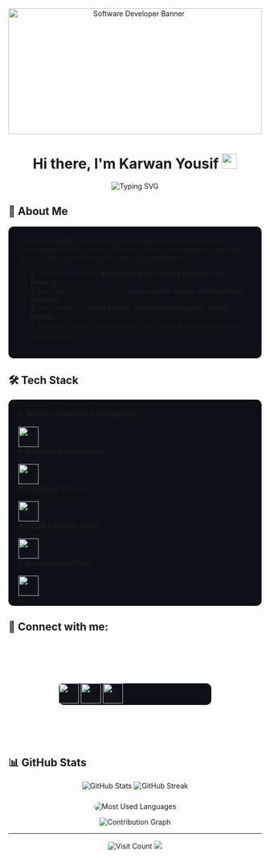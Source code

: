 <div align="center">
  <img src="https://i.gifer.com/OWUh.gif" alt="Software Developer Banner" width="100%" height="250px"/>

  <h1>Hi there, I'm Karwan Yousif <img src="https://raw.githubusercontent.com/MartinHeinz/MartinHeinz/master/wave.gif" width="30px" height="30px"/></h1>
  
  <p align="center">
    <img src="https://readme-typing-svg.demolab.com?font=Fira+Code&pause=1000&color=2C9AF7&center=true&vCenter=true&width=435&lines=Software+Engineer;Mobile+App+Development+Specialist;React+Native+Expert;UI%2FUX+Enthusiast" alt="Typing SVG" />
  </p>
</div>


## 🚀 About Me
<div align="left" style="background: #0D1117; padding: 20px; border-radius: 10px;">
I'm a passionate Software Engineer specializing in Mobile App Development with a focus on React Native. I love creating innovative, user-friendly apps that solve real-world problems.

- 🌱 Currently learning: **Advanced React Native features** and **Node.js**
- 👯 Looking to collaborate on: **Open-source mobile development projects**
- 💬 Ask me about: **React Native**, **Mobile Development**, **UI/UX Design**
- ⚡ Fun fact: When I'm not coding, you can find me exploring new tech trends!
</div>

## 🛠️ Tech Stack
<div align="left" style="background: #0D1117; padding: 20px; border-radius: 10px;">
  <details open>
    <summary><b>Mobile & Frontend Development</b></summary>
    <br/>
    <img src="https://skillicons.dev/icons?i=androidstudio,react,flutter,kotlin,js,ts" height="40"/>
  </details>

  <details open>
    <summary><b>Backend Development</b></summary>
    <br/>
    <img src="https://skillicons.dev/icons?i=nodejs,python,java,cs,dotnet" height="40"/>
  </details>

  <details open>
    <summary><b>Database & Cloud</b></summary>
    <br/>
    <img src="https://skillicons.dev/icons?i=mysql,sqlite" height="40"/>
  </details>

  <details open>
    <summary><b>UI/UX & Design Tools</b></summary>
    <br/>
    <img src="https://skillicons.dev/icons?i=figma,ai,ps,xd" height="40"/>
  </details>

  <details open>
    <summary><b>Development Tools</b></summary>
    <br/>
    <img src="https://skillicons.dev/icons?i=git,github,vscode,postman" height="40"/>
  </details>
</div>

## 🔗 Connect with me:
<div align="left" style="background: #0D1117; margin: 100px; border-radius: 10px;">
  <a href="https://x.com/Karwan_001?s=35" target="_blank" >
    <img src="https://skillicons.dev/icons?i=twitter" height="40" alt="twitter"/>
  </a>
  <a href="https://linkedin.com/in/karwan-yousif-747071308" target="_blank">
    <img src="https://skillicons.dev/icons?i=linkedin" height="40" alt="linkedin"/>
  </a>
  <a href="mailto:karwanusf1@gmail.com">
    <img src="https://skillicons.dev/icons?i=gmail" height="40" alt="gmail"/>
  </a>
</div>

## 📊 GitHub Stats

<div align="center">
  <img src="https://github-readme-stats.vercel.app/api?username=KarwaN001&show_icons=true&theme=tokyonight&hide_border=true&bg_color=0D1117" alt="GitHub Stats" />
  
  <img src="https://github-readme-streak-stats.herokuapp.com/?user=KarwaN001&theme=tokyonight&hide_border=true&background=0D1117" alt="GitHub Streak" />
  
  <img 
    src="https://github-profile-summary-cards.vercel.app/api/cards/repos-per-language?username=KarwaN001&theme=tokyonight&hide_border=true&bg_color=0D1117&layout=compact" 
    alt="Most Used Languages" 
    style="border-radius: 10px; background: none; margin-top: 10px;" 
  />






</div>


<div align="center">
  <img src="https://github-readme-activity-graph.vercel.app/graph?username=KarwaN001&theme=tokyo-night&hide_border=true&bg_color=0D1117" alt="Contribution Graph" />
</div>

---
<div align="center">
  <img src="https://visitcount.itsvg.in/api?id=KarwaN001&icon=5&color=6" alt="Visit Count"/>
  
  <img src="https://capsule-render.vercel.app/api?type=waving&color=gradient&height=100&section=footer"/>
</div>
